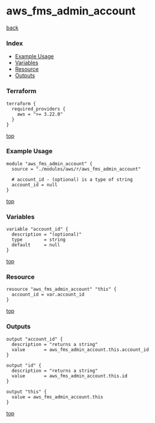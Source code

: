 # aws_fms_admin_account

[back](../aws.md)

### Index

- [Example Usage](#example-usage)
- [Variables](#variables)
- [Resource](#resource)
- [Outputs](#outputs)

### Terraform

```hcl
terraform {
  required_providers {
    aws = ">= 3.22.0"
  }
}
```

[top](#index)

### Example Usage

```hcl
module "aws_fms_admin_account" {
  source = "./modules/aws/r/aws_fms_admin_account"

  # account_id - (optional) is a type of string
  account_id = null
}
```

[top](#index)

### Variables

```hcl
variable "account_id" {
  description = "(optional)"
  type        = string
  default     = null
}
```

[top](#index)

### Resource

```hcl
resource "aws_fms_admin_account" "this" {
  account_id = var.account_id
}
```

[top](#index)

### Outputs

```hcl
output "account_id" {
  description = "returns a string"
  value       = aws_fms_admin_account.this.account_id
}

output "id" {
  description = "returns a string"
  value       = aws_fms_admin_account.this.id
}

output "this" {
  value = aws_fms_admin_account.this
}
```

[top](#index)